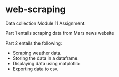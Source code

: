 # web-scraping

Data collection Module 11 Assignment. 

Part 1 entails scraping data from Mars news website

Part 2 entails the following:

- Scraping weather data.
- Storing the data in a dataframe.
- Displaying data using matplotlib
- Exporting data to csv.
